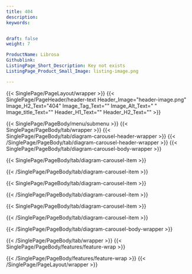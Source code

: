 ```yaml
---
title: 404
description:
keywords:


draft: false
weight: 7

ProductName: Librosa
Githublink: 
ListingPage_Short_Description: Key not exists
ListingPage_Product_Small_Image: listing-image.png 

---
```


{{< SinglePage/PageLayout/wrapper >}}
{{< SinglePage/PageHeader/header-text
Header_Image="header-image.png"
Image_H2_Text="404"
Image_Tag_Text=""
Image_Alt_Text=" "
Image_title_Text=""
Header_H1_Text=""
Header_H2_Text="" >}}

{{< SinglePage/PageBody/menu/submenu >}}
{{< SinglePage/PageBody/tab/wrapper >}}
{{< SinglePage/PageBody/tab/diagram-carousel-header-wrapper >}}
{{< /SinglePage/PageBody/tab/diagram-carousel-header-wrapper >}}
{{< SinglePage/PageBody/tab/diagram-carousel-body-wrapper >}}

{{< SinglePage/PageBody/tab/diagram-carousel-item >}}

{{< /SinglePage/PageBody/tab/diagram-carousel-item >}}

{{< SinglePage/PageBody/tab/diagram-carousel-item >}}

{{< /SinglePage/PageBody/tab/diagram-carousel-item >}}

{{< SinglePage/PageBody/tab/diagram-carousel-item >}}

{{< /SinglePage/PageBody/tab/diagram-carousel-item >}}

{{< /SinglePage/PageBody/tab/diagram-carousel-body-wrapper >}}

{{< /SinglePage/PageBody/tab/wrapper >}}
{{< SinglePage/PageBody/features/feature-wrap >}}

{{< /SinglePage/PageBody/features/feature-wrap >}}
{{< /SinglePage/PageLayout/wrapper >}}